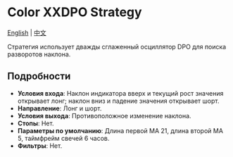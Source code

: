# Color XXDPO Strategy
[English](README.md) | [中文](README_cn.md)

Стратегия использует дважды сглаженный осциллятор DPO для поиска разворотов наклона.

## Подробности
- **Условия входа**: Наклон индикатора вверх и текущий рост значения открывает лонг; наклон вниз и падение значения открывает шорт.
- **Направление**: Лонг и шорт.
- **Условия выхода**: Противоположное изменение наклона.
- **Стопы**: Нет.
- **Параметры по умолчанию**: Длина первой MA 21, длина второй MA 5, таймфрейм свечей 6 часов.
- **Фильтры**: Нет.
